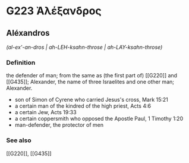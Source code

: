 # G223 Ἀλέξανδρος

## Aléxandros

_(al-ex'-an-dros | ah-LEH-ksahn-throse | ah-LAY-ksahn-throse)_

### Definition

the defender of man; from the same as (the first part of) [[G220]] and [[G435]]; Alexander, the name of three Israelites and one other man; Alexander.

- son of Simon of Cyrene who carried Jesus's cross, Mark 15:21
- a certain man of the kindred of the high priest, Acts 4:6
- a certain Jew, Acts 19:33
- a certain coppersmith who opposed the Apostle Paul, 1 Timothy 1:20
- man-defender, the protector of men

### See also

[[G220]], [[G435]]

